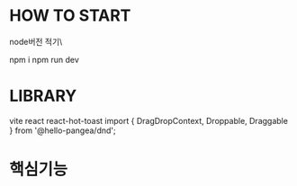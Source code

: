# HOW TO START

node버전 적기\

npm i
npm run dev

# LIBRARY

vite
react
react-hot-toast
import { DragDropContext, Droppable, Draggable } from '@hello-pangea/dnd';

# 핵심기능
